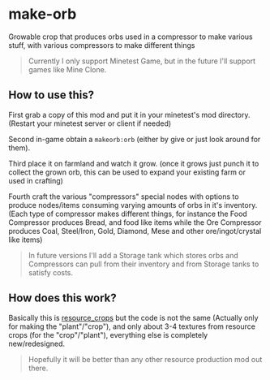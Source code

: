 # make-orb

Growable crop that produces orbs used in a compressor to make various stuff, with various compressors to make different things

> Currently I only support Minetest Game, but in the future I'll support games like Mine Clone.

## How to use this?

First grab a copy of this mod and put it in your minetest's mod directory. (Restart your minetest server or client if needed)

Second in-game obtain a `makeorb:orb` (either by give or just look around for them).

Third place it on farmland and watch it grow. (once it grows just punch it to collect the grown orb, this can be used to expand your existing farm or used in crafting)

Fourth craft the various "compressors" special nodes with options to produce nodes/items consuming varying amounts of orbs in it's inventory. (Each type of compressor makes different things, for instance the Food Compressor produces Bread, and food like items while the Ore Compressor produces Coal, Steel/Iron, Gold, Diamond, Mese and other ore/ingot/crystal like items)

> In future versions I'll add a Storage tank which stores orbs and Compressors can pull from their inventory and from Storage tanks to satisfy costs.

## How does this work?

Basically this is [resource_crops](https://content.minetest.net/packages/TwigGlenn4/resource_crops/) but the code is not the same (Actually only for making the "plant"/"crop"), and only about 3-4 textures from resource crops (for the "crop"/"plant"), everything else is completely new/redesigned.

> Hopefully it will be better than any other resource production mod out there.

